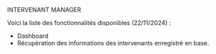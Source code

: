 INTERVENANT MANAGER

Voici la liste des fonctionnalités disponibles (22/11/2024) :
- Dashboard
- Récupération des informations des intervenants enregistré en base. 



